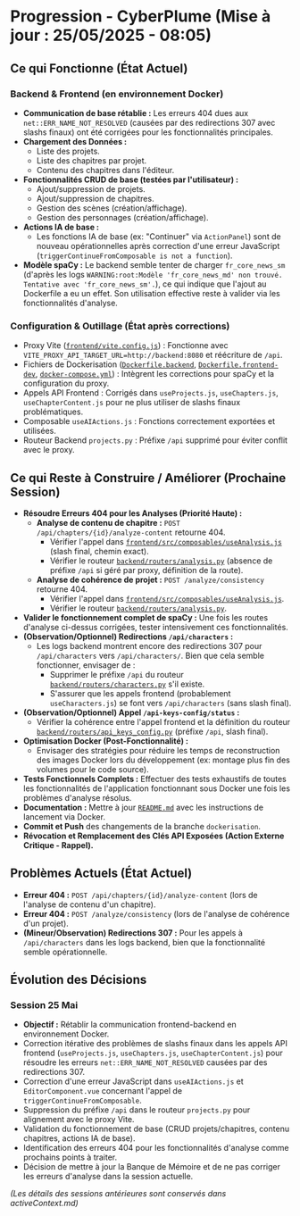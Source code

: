 # Progression - CyberPlume (Mise à jour : 25/05/2025 - 08:05)

## Ce qui Fonctionne (État Actuel)

### Backend & Frontend (en environnement Docker)
*   **Communication de base rétablie :** Les erreurs 404 dues aux `net::ERR_NAME_NOT_RESOLVED` (causées par des redirections 307 avec slashs finaux) ont été corrigées pour les fonctionnalités principales.
*   **Chargement des Données :**
    *   Liste des projets.
    *   Liste des chapitres par projet.
    *   Contenu des chapitres dans l'éditeur.
*   **Fonctionnalités CRUD de base (testées par l'utilisateur) :**
    *   Ajout/suppression de projets.
    *   Ajout/suppression de chapitres.
    *   Gestion des scènes (création/affichage).
    *   Gestion des personnages (création/affichage).
*   **Actions IA de base :**
    *   Les fonctions IA de base (ex: "Continuer" via `ActionPanel`) sont de nouveau opérationnelles après correction d'une erreur JavaScript (`triggerContinueFromComposable is not a function`).
*   **Modèle spaCy :** Le backend semble tenter de charger `fr_core_news_sm` (d'après les logs `WARNING:root:Modèle 'fr_core_news_md' non trouvé. Tentative avec 'fr_core_news_sm'.`), ce qui indique que l'ajout au Dockerfile a eu un effet. Son utilisation effective reste à valider via les fonctionnalités d'analyse.

### Configuration & Outillage (État après corrections)
*   Proxy Vite ([`frontend/vite.config.js`](frontend/vite.config.js:1)) : Fonctionne avec `VITE_PROXY_API_TARGET_URL=http://backend:8080` et réécriture de `/api`.
*   Fichiers de Dockerisation ([`Dockerfile.backend`](Dockerfile.backend:1), [`Dockerfile.frontend-dev`](Dockerfile.frontend-dev:1), [`docker-compose.yml`](docker-compose.yml:1)) : Intègrent les corrections pour spaCy et la configuration du proxy.
*   Appels API Frontend : Corrigés dans `useProjects.js`, `useChapters.js`, `useChapterContent.js` pour ne plus utiliser de slashs finaux problématiques.
*   Composable `useAIActions.js` : Fonctions correctement exportées et utilisées.
*   Routeur Backend `projects.py` : Préfixe `/api` supprimé pour éviter conflit avec le proxy.

## Ce qui Reste à Construire / Améliorer (Prochaine Session)

*   **Résoudre Erreurs 404 pour les Analyses (Priorité Haute) :**
    *   **Analyse de contenu de chapitre :** `POST /api/chapters/{id}/analyze-content` retourne 404.
        *   Vérifier l'appel dans [`frontend/src/composables/useAnalysis.js`](frontend/src/composables/useAnalysis.js:1) (slash final, chemin exact).
        *   Vérifier le routeur [`backend/routers/analysis.py`](backend/routers/analysis.py:1) (absence de préfixe `/api` si géré par proxy, définition de la route).
    *   **Analyse de cohérence de projet :** `POST /analyze/consistency` retourne 404.
        *   Vérifier l'appel dans [`frontend/src/composables/useAnalysis.js`](frontend/src/composables/useAnalysis.js:1).
        *   Vérifier le routeur [`backend/routers/analysis.py`](backend/routers/analysis.py:1).
*   **Valider le fonctionnement complet de spaCy :** Une fois les routes d'analyse ci-dessus corrigées, tester intensivement ces fonctionnalités.
*   **(Observation/Optionnel) Redirections `/api/characters` :**
    *   Les logs backend montrent encore des redirections 307 pour `/api/characters` vers `/api/characters/`. Bien que cela semble fonctionner, envisager de :
        *   Supprimer le préfixe `/api` du routeur [`backend/routers/characters.py`](backend/routers/characters.py:1) s'il existe.
        *   S'assurer que les appels frontend (probablement `useCharacters.js`) se font vers `/api/characters` (sans slash final).
*   **(Observation/Optionnel) Appel `/api-keys-config/status` :**
    *   Vérifier la cohérence entre l'appel frontend et la définition du routeur [`backend/routers/api_keys_config.py`](backend/routers/api_keys_config.py:1) (préfixe `/api`, slash final).
*   **Optimisation Docker (Post-Fonctionnalité) :**
    *   Envisager des stratégies pour réduire les temps de reconstruction des images Docker lors du développement (ex: montage plus fin des volumes pour le code source).
*   **Tests Fonctionnels Complets :** Effectuer des tests exhaustifs de toutes les fonctionnalités de l'application fonctionnant sous Docker une fois les problèmes d'analyse résolus.
*   **Documentation :** Mettre à jour [`README.md`](README.md) avec les instructions de lancement via Docker.
*   **Commit et Push** des changements de la branche `dockerisation`.
*   **Révocation et Remplacement des Clés API Exposées (Action Externe Critique - Rappel).**

## Problèmes Actuels (État Actuel)

*   **Erreur 404 :** `POST /api/chapters/{id}/analyze-content` (lors de l'analyse de contenu d'un chapitre).
*   **Erreur 404 :** `POST /analyze/consistency` (lors de l'analyse de cohérence d'un projet).
*   **(Mineur/Observation) Redirections 307 :** Pour les appels à `/api/characters` dans les logs backend, bien que la fonctionnalité semble opérationnelle.

## Évolution des Décisions

### Session 25 Mai
*   **Objectif :** Rétablir la communication frontend-backend en environnement Docker.
*   Correction itérative des problèmes de slashs finaux dans les appels API frontend (`useProjects.js`, `useChapters.js`, `useChapterContent.js`) pour résoudre les erreurs `net::ERR_NAME_NOT_RESOLVED` causées par des redirections 307.
*   Correction d'une erreur JavaScript dans `useAIActions.js` et `EditorComponent.vue` concernant l'appel de `triggerContinueFromComposable`.
*   Suppression du préfixe `/api` dans le routeur `projects.py` pour alignement avec le proxy Vite.
*   Validation du fonctionnement de base (CRUD projets/chapitres, contenu chapitres, actions IA de base).
*   Identification des erreurs 404 pour les fonctionnalités d'analyse comme prochains points à traiter.
*   Décision de mettre à jour la Banque de Mémoire et de ne pas corriger les erreurs d'analyse dans la session actuelle.

*(Les détails des sessions antérieures sont conservés dans activeContext.md)*